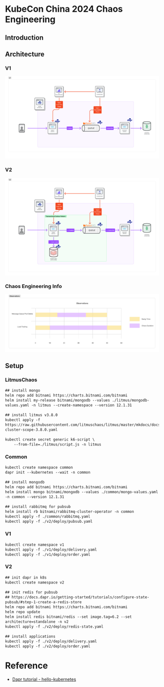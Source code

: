 # KubeCon China 2024 Chaos Engineering

## Introduction

## Architecture

### V1
![v1](./img/v1.png)
### V2
![v2](./img/v2.png)

### Chaos Engineering Info

![duration](img/observations.png)

## Setup

### LitmusChaos

```shell
## install mongo
helm repo add bitnami https://charts.bitnami.com/bitnami
helm install my-release bitnami/mongodb --values ./litmus/mongodb-values.yaml -n litmus --create-namespace --version 12.1.31

## install litmus v3.8.0
kubectl apply -f https://raw.githubusercontent.com/litmuschaos/litmus/master/mkdocs/docs/3.8.0/litmus-cluster-scope-3.8.0.yaml

kubectl create secret generic k6-script \
    --from-file=./litmus/script.js -n litmus
```

### Common
```shell
kubectl create namespace common
dapr init --kubernetes --wait -n common

## install mongodb
helm repo add bitnami https://charts.bitnami.com/bitnami
helm install mongo bitnami/mongodb --values ./common/mongo-values.yaml -n common --version 12.1.31

## install rabbitmq for pubsub
helm install rb bitnami/rabbitmq-cluster-operator -n common
kubectl apply -f ./common/rabbitmq.yaml
kubectl apply -f ./v2/deploy/pubsub.yaml
```

### V1
```shell
kubectl create namespace v1
kubectl apply -f ./v1/deploy/delivery.yaml
kubectl apply -f ./v1/deploy/order.yaml
```

### V2

```shell
## init dapr in k8s
kubectl create namespace v2

## init redis for pubsub
## https://docs.dapr.io/getting-started/tutorials/configure-state-pubsub/#step-1-create-a-redis-store
helm repo add bitnami https://charts.bitnami.com/bitnami
helm repo update
helm install redis bitnami/redis --set image.tag=6.2 --set architecture=standalone -n v2
kubectl apply -f ./v2/deploy/redis-state.yaml

## install applications
kubectl apply -f ./v2/deploy/delivery.yaml
kubectl apply -f ./v2/deploy/order.yaml
```

# Reference
- [Dapr tutorial - hello-kubernetes](https://github.com/dapr/quickstarts/tree/master/tutorials/hello-kubernetes)
